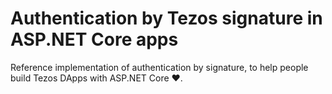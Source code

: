 # Authentication by Tezos signature in ASP.NET Core apps

Reference implementation of authentication by signature, to help people build Tezos DApps with ASP.NET Core ❤️.
